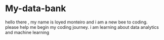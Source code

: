 # My-data-bank
hello there , my name is loyed monteiro  and i am a new bee to coding.
please help me begin my coding journey.
i am learning about data analytics and machine learning

